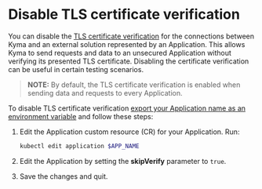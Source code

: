 # Disable TLS certificate verification

You can disable the [TLS certificate verification](../../01-overview/application-connectivity/ac-04-security.md#tls-certificate-verification-for-external-systems) for the connections between Kyma and an external solution represented by an Application. This allows Kyma to send requests and data to an unsecured Application without verifying its presented TLS certificate. Disabling the certificate verification can be useful in certain testing scenarios.

>**NOTE:** By default, the TLS certificate verification is enabled when sending data and requests to every Application.

To disable TLS certificate verification [export your Application name as an environment variable](./ac-01-create-application.md#prerequisites) and follow these steps: 

1. Edit the Application custom resource (CR) for your Application. Run:

   ```bash
   kubectl edit application $APP_NAME
   ```

2. Edit the Application by setting the **skipVerify** parameter to `true`.
3. Save the changes and quit.